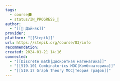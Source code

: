```yaml
---
tags:
  - course🎓
  - status/IN_PROGRESS_🌿
author:
  - "[[👤 Дайняк]]"
provider: 
platform: "[[Stepik]]"
url: https://stepik.org/course/83/info
recommendation: 
created: 2024-01-21 14:16
connected:
  - "[[Discrete math|Дискретная математика]]"
  - "[[519.101 Combinatorics MOC|Комбинаторика]]"
  - "[[519.17 Graph Theory MOC|Теория графов]]"
---
```




